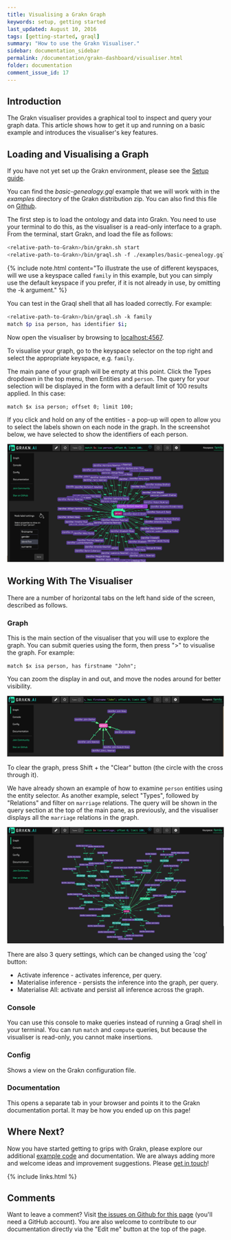 ```yaml
---
title: Visualising a Grakn Graph
keywords: setup, getting started
last_updated: August 10, 2016
tags: [getting-started, graql]
summary: "How to use the Grakn Visualiser."
sidebar: documentation_sidebar
permalink: /documentation/grakn-dashboard/visualiser.html
folder: documentation
comment_issue_id: 17
---
```


## Introduction
The Grakn visualiser provides a graphical tool to inspect and query your graph data. This article shows how to get it up and running on a basic example and introduces the visualiser's key features.

## Loading and Visualising a Graph
If you have not yet set up the Grakn environment, please see the [Setup guide](../get-started/setup-guide.html).

You can find the *basic-genealogy.gql* example that we will work with in the *examples* directory of the Grakn distribution zip. You can also find this file on [Github](https://github.com/graknlabs/grakn/blob/master/grakn-dist/src/examples/basic-genealogy.gql). 

The first step is to load the ontology and data into Grakn. You need to use your terminal to do this, as the visualiser is a read-only interface to a graph. From the terminal, start Grakn, and load the file as follows:

```bash
<relative-path-to-Grakn>/bin/grakn.sh start
<relative-path-to-Grakn>/bin/graql.sh -f ./examples/basic-genealogy.gql -k "family"
```

{% include note.html content="To illustrate the use of different keyspaces, will we use a keyspace called `family` in this example, but you can simply use the default keyspace if you prefer, if it is not already in use, by omitting the -k argument." %}

You can test in the Graql shell that all has loaded correctly. For example:

```bash
<relative-path-to-Grakn>/bin/graql.sh -k family
match $p isa person, has identifier $i;
```

Now open the visualiser by browsing to [localhost:4567](http://localhost:4567). 

To visualise your graph, go to the keyspace selector on the top right and select the appropriate keyspace, e.g. `family`.

The main pane of your graph will be empty at this point. Click the Types dropdown in the top menu, then Entities and `person`. 
The query for your selection will be displayed in the form with a default limit of 100 results applied. In this case:

```graql
match $x isa person; offset 0; limit 100;
```

If you click and hold on any of the entities - a pop-up will open to allow you to select the labels shown on each node in the graph. In the screenshot below, we have selected to show the identifiers of each person.

![Person query](/images/match-$x-isa-person.png)

## Working With The Visualiser

There are a number of horizontal tabs on the left hand side of the screen, described as follows.

### Graph
This is the main section of the visualiser that you will use to explore the graph. You can submit queries using the form, then press ">" to visualise the graph. For example:

```graql
match $x isa person, has firstname "John"; 
```

You can zoom the display in and out, and move the nodes around for better visibility. 

![John query](/images/john-query.png)

To clear the graph, press Shift + the "Clear" button (the circle with the cross through it).

We have already shown an example of how to examine `person` entities using the entity selector. As another example, select "Types", followed by "Relations" and filter on `marriage` relations. The query will be shown in the query section at the top of the main pane, as previously, and the visualiser displays all the `marriage` relations in the graph. 

![Marriages query](/images/marriages.png)

There are also 3 query settings, which can be changed using the 'cog' button:

* Activate inference - activates inference, per query.
* Materialise inference - persists the inference into the graph, per query.
* Materialise All: activate and persist all inference across the graph.



### Console
You can use this console to make queries instead of running a Graql shell in your terminal. You can run `match` and `compute` queries, but because the visualiser is read-only, you cannot make insertions.

### Config
Shows a view on the Grakn configuration file. 

### Documentation
This opens a separate tab in your browser and points it to the Grakn documentation portal. It may be how you ended up on this page!


## Where Next?

Now you have started getting to grips with Grakn, please explore our additional [example code](../examples/examples-overview.html) and documentation. We are always adding more and welcome ideas and improvement suggestions. Please [get in touch](https://grakn.ai/community.html)!

{% include links.html %}

## Comments
Want to leave a comment? Visit <a href="https://github.com/graknlabs/docs/issues/17" target="_blank">the issues on Github for this page</a> (you'll need a GitHub account). You are also welcome to contribute to our documentation directly via the "Edit me" button at the top of the page.